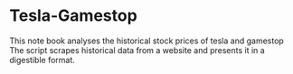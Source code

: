 # Tesla-Gamestop
This note book analyses the historical stock prices of tesla and gamestop
The script scrapes historical data from a website and presents it in a digestible format.
